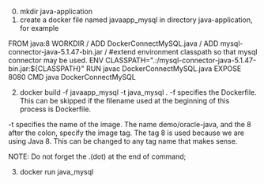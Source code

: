 0. mkdir java-application
1. create a docker file named  javaapp_mysql in directory java-application, for example

FROM java:8
WORKDIR /
ADD DockerConnectMySQL.java /
ADD mysql-connector-java-5.1.47-bin.jar /
#extend environment classpath so that mysql connector may be used.
ENV CLASSPATH=".:/mysql-connector-java-5.1.47-bin.jar:${CLASSPATH}"
RUN javac DockerConnectMySQL.java
EXPOSE 8080
CMD java DockerConnectMySQL

2.  docker build -f javaapp_mysql -t java_mysql .
-f specifies the Dockerfile. This can be skipped if the filename used at the beginning of this process is Dockerfile.

-t specifies the name of the image. The name demo/oracle-java, and the 8 after the colon, specify the image tag. The tag 8 is used because we are using Java 8. This can be changed to any tag name that makes sense.

NOTE: Do not forget the .(dot) at the end of command; 

3.  docker run java_mysql
